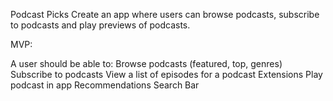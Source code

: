 Podcast Picks
Create an app where users can browse podcasts, subscribe to podcasts and play previews of podcasts.


MVP:

A user should be able to:
Browse podcasts (featured, top, genres)
Subscribe to podcasts
View a list of episodes for a podcast
Extensions
Play podcast in app
Recommendations 
Search Bar


